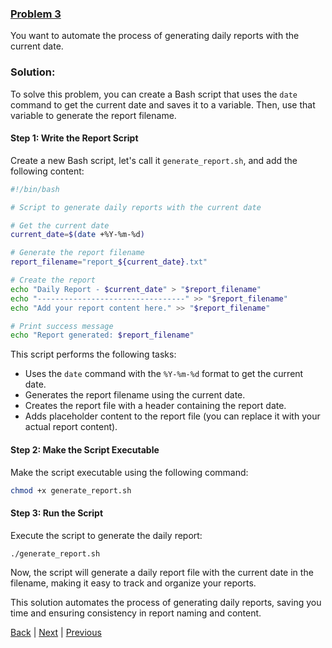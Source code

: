 ### [Problem 3](Problem3.md)
You want to automate the process of generating daily reports with the current date.

### Solution:
To solve this problem, you can create a Bash script that uses the `date` command to get the current date and saves it to a variable. Then, use that variable to generate the report filename.

#### Step 1: Write the Report Script

Create a new Bash script, let's call it `generate_report.sh`, and add the following content:

```bash
#!/bin/bash

# Script to generate daily reports with the current date

# Get the current date
current_date=$(date +%Y-%m-%d)

# Generate the report filename
report_filename="report_${current_date}.txt"

# Create the report
echo "Daily Report - $current_date" > "$report_filename"
echo "---------------------------------" >> "$report_filename"
echo "Add your report content here." >> "$report_filename"

# Print success message
echo "Report generated: $report_filename"
```

This script performs the following tasks:
- Uses the `date` command with the `%Y-%m-%d` format to get the current date.
- Generates the report filename using the current date.
- Creates the report file with a header containing the report date.
- Adds placeholder content to the report file (you can replace it with your actual report content).

#### Step 2: Make the Script Executable

Make the script executable using the following command:

```bash
chmod +x generate_report.sh
```

#### Step 3: Run the Script

Execute the script to generate the daily report:

```bash
./generate_report.sh
```

Now, the script will generate a daily report file with the current date in the filename, making it easy to track and organize your reports.

This solution automates the process of generating daily reports, saving you time and ensuring consistency in report naming and content.

[Back](https://github.com/Vasanthabalaji01/Linux/blob/c8b560d721b6d0660daebc49148e879b363ade5c/bash.md#steps) | [Next](Problem4.md) | [Previous](Problem2.md)